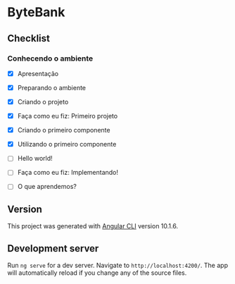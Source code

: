 # ByteBank

## Checklist

### Conhecendo o ambiente
- [x] Apresentação
- [x] Preparando o ambiente
- [x] Criando o projeto
- [x] Faça como eu fiz: Primeiro projeto
- [x] Criando o primeiro componente
- [x] Utilizando o primeiro componente
- [ ] Hello world!
- [ ] Faça como eu fiz: Implementando!
- [ ] O que aprendemos?


## Version
This project was generated with [Angular CLI](https://github.com/angular/angular-cli) version 10.1.6.

## Development server

Run `ng serve` for a dev server. Navigate to `http://localhost:4200/`. The app will automatically reload if you change any of the source files.



